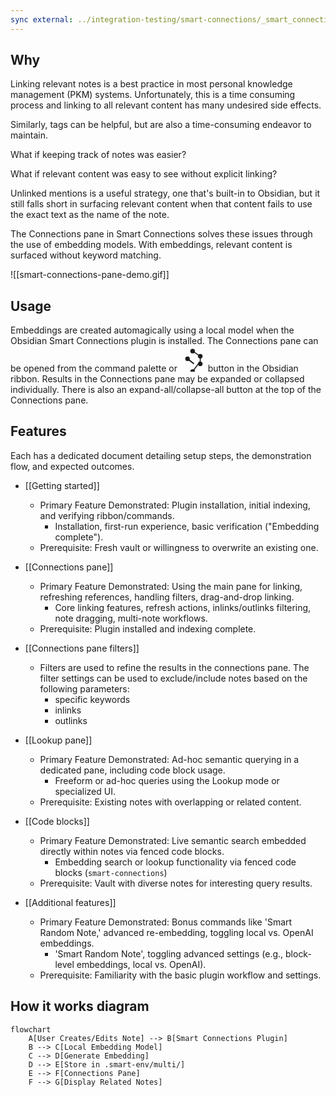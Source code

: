 ```yaml
---
sync external: ../integration-testing/smart-connections/_smart_connections.md
---
```

## Why
Linking relevant notes is a best practice in most personal knowledge management (PKM) systems. Unfortunately, this is a time consuming process and linking to all relevant content has many undesired side effects.

Similarly, tags can be helpful, but are also a time-consuming endeavor to maintain.

What if keeping track of notes was easier?

What if relevant content was easy to see without explicit linking?

Unlinked mentions is a useful strategy, one that's built-in to Obsidian, but it still falls short in surfacing relevant content when that content fails to use the exact text as the name of the note. 

The Connections pane in Smart Connections solves these issues through the use of embedding models. With embeddings, relevant content is surfaced without keyword matching.

![[smart-connections-pane-demo.gif]]
## Usage
Embeddings are created automagically using a local model when the Obsidian Smart Connections plugin is installed.
The Connections pane can be opened from the command palette or <svg style="zoom:1.7;max-width:1.5rem;" viewBox="0 0 100 100" class="svg-icon smart-connections"><path d="M50,20 L80,40 L80,60 L50,100" stroke="currentColor" stroke-width="4" fill="none"></path>
    <path d="M30,50 L55,70" stroke="currentColor" stroke-width="5" fill="none"></path>
    <circle cx="50" cy="20" r="9" fill="currentColor"></circle>
    <circle cx="80" cy="40" r="9" fill="currentColor"></circle>
    <circle cx="80" cy="70" r="9" fill="currentColor"></circle>
    <circle cx="50" cy="100" r="9" fill="currentColor"></circle>
    <circle cx="30" cy="50" r="9" fill="currentColor"></circle></svg> button in the Obsidian ribbon. 
Results in the Connections pane may be expanded or collapsed individually. There is also an expand-all/collapse-all button at the top of the Connections pane.

## Features
Each has a dedicated document detailing setup steps, the demonstration flow, and expected outcomes.

- [[Getting started]]
	- Primary Feature Demonstrated: Plugin installation, initial indexing, and verifying ribbon/commands.  
		- Installation, first-run experience, basic verification ("Embedding complete").  
	- Prerequisite: Fresh vault or willingness to overwrite an existing one.  

- [[Connections pane]]
	- Primary Feature Demonstrated: Using the main pane for linking, refreshing references, handling filters, drag-and-drop linking.  
		- Core linking features, refresh actions, inlinks/outlinks filtering, note dragging, multi-note workflows.  
	- Prerequisite: Plugin installed and indexing complete.  
- [[Connections pane filters]]
	- Filters are used to refine the results in the connections pane. The filter settings can be used to exclude/include notes based on the following parameters:
		- specific keywords
		- inlinks
		- outlinks
- [[Lookup pane]]
	- Primary Feature Demonstrated: Ad-hoc semantic querying in a dedicated pane, including code block usage.  
		- Freeform or ad-hoc queries using the Lookup mode or specialized UI.  
	- Prerequisite: Existing notes with overlapping or related content.  

- [[Code blocks]]
	- Primary Feature Demonstrated: Live semantic search embedded directly within notes via fenced code blocks.  
		- Embedding search or lookup functionality via fenced code blocks (`smart-connections`)
	- Prerequisite: Vault with diverse notes for interesting query results.  

- [[Additional features]]
	- Primary Feature Demonstrated: Bonus commands like 'Smart Random Note,' advanced re-embedding, toggling local vs. OpenAI embeddings.  
		- 'Smart Random Note', toggling advanced settings (e.g., block-level embeddings, local vs. OpenAI).  
	- Prerequisite: Familiarity with the basic plugin workflow and settings.  

## How it works diagram
```mermaid
flowchart
    A[User Creates/Edits Note] --> B[Smart Connections Plugin]
    B --> C[Local Embedding Model]
    C --> D[Generate Embedding]
    D --> E[Store in .smart-env/multi/]
    E --> F[Connections Pane]
    F --> G[Display Related Notes]
```
